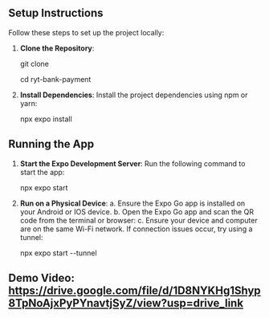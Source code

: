 ## Setup Instructions

Follow these steps to set up the project locally:

1. **Clone the Repository**:

   git clone <repository-url>

   cd ryt-bank-payment

2. **Install Dependencies**:
   Install the project dependencies using npm or yarn:

   npx expo install

## Running the App

1. **Start the Expo Development Server**:
   Run the following command to start the app:

   npx expo start

2. **Run on a Physical Device**:
   a. Ensure the Expo Go app is installed on your Android or IOS device.
   b. Open the Expo Go app and scan the QR code from the terminal or browser:
   c. Ensure your device and computer are on the same Wi-Fi network. If connection issues occur, try using a tunnel:

   npx expo start --tunnel

## Demo Video: https://drive.google.com/file/d/1D8NYKHg1Shyp8TpNoAjxPyPYnavtjSyZ/view?usp=drive_link
